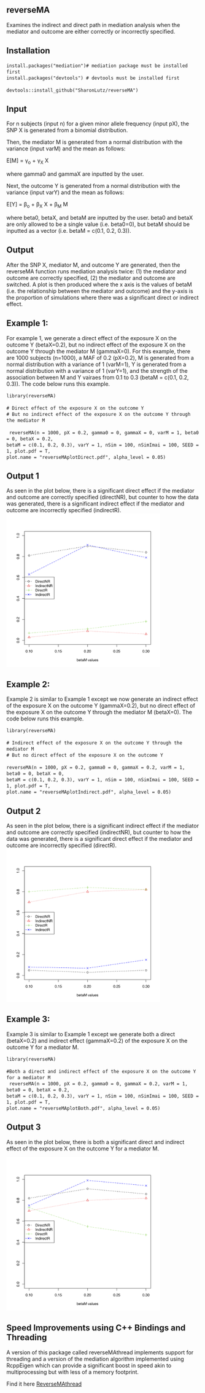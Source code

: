 
## reverseMA
Examines the indirect and direct path in mediation analysis when the mediator and outcome are either correctly or incorrectly specified.

## Installation
```
install.packages("mediation")# mediation package must be installed first 
install.packages("devtools") # devtools must be installed first

devtools::install_github("SharonLutz/reverseMA")
```

## Input
For n subjects (input n) for a given minor allele frequency (input pX), the SNP X is generated from a binomial distribution.

Then, the mediator M is generated from a normal distribution with the variance (input varM) and the mean as follows:

E\[M\] = &gamma;<sub>o</sub> + &gamma;<sub>X</sub>  X

where gamma0 and gammaX are inputted by the user.

Next, the outcome Y is generated from a normal distribution with the variance (input varY) and the mean as follows:

E\[Y\] = &beta;<sub>o</sub> +  &beta;<sub>X</sub> X  + &beta;<sub>M</sub> M 

where beta0, betaX, and betaM are inputted by the user. beta0 and betaX are only allowed to be a single value (i.e. beta0=0), but betaM should be inputted as a vector (i.e. betaM = c(0.1, 0.2, 0.3)).

## Output
After the SNP X, mediator M, and outcome Y are generated, then the reverseMA function runs mediation analysis twice: (1) the mediator and outcome are correctly specified, (2) the mediator and outcome are switched. A plot is then produced where the x axis is the values of betaM (i.e. the relationship between the mediator and outcome) and the y-axis is the proportion of simulations where there was a significant direct or indirect effect.

## Example 1:
For example 1, we generate a direct effect of the exposure X on the outcome Y (betaX=0.2), but no indirect effect of the exposure X on the outcome Y through the mediator M (gammaX=0). For this example, there are 1000 subjects (n=1000), a MAF of 0.2 (pX=0.2), M is generated from a normal distribution with a variance of 1 (varM=1), Y is generated from a normal distribution with a variance of 1 (varY=1), and the strength of the association between M and Y vairaes from 0.1 to 0.3 (betaM = c(0.1, 0.2, 0.3)). The code below runs this example.
```
library(reverseMA)

# Direct effect of the exposure X on the outcome Y
# But no indirect effect of the exposure X on the outcome Y through the mediator M

 reverseMA(n = 1000, pX = 0.2, gamma0 = 0, gammaX = 0, varM = 1, beta0 = 0, betaX = 0.2, 
betaM = c(0.1, 0.2, 0.3), varY = 1, nSim = 100, nSimImai = 100, SEED = 1, plot.pdf = T, 
plot.name = "reverseMAplotDirect.pdf", alpha_level = 0.05)
```

## Output 1
 As seen in the plot below, there is a significant direct effect if the mediator and outcome are correctly specified (directNR), but counter to how the data was generated, there is a significant indirect effect if the mediator and outcome are incorrectly specified (indirectR).
<img src="plots/reverseMAplotDirect.png" width="400">


## Example 2:
Example 2 is similar to Example 1 except we now generate an indirect effect of the exposure X on the outcome Y (gammaX=0.2), but no direct effect of the exposure X on the outcome Y through the mediator M (betaX=0). The code below runs this example.
```
library(reverseMA)

# Indirect effect of the exposure X on the outcome Y through the mediator M
# But no direct effect of the exposure X on the outcome Y

reverseMA(n = 1000, pX = 0.2, gamma0 = 0, gammaX = 0.2, varM = 1, beta0 = 0, betaX = 0, 
betaM = c(0.1, 0.2, 0.3), varY = 1, nSim = 100, nSimImai = 100, SEED = 1, plot.pdf = T, 
plot.name = "reverseMAplotIndirect.pdf", alpha_level = 0.05)
```

## Output 2
As seen in the plot below, there is a significant indirect effect if the mediator and outcome are correctly specified (indirectNR), but counter to how the data was generated, there is a significant direct effect if the mediator and outcome are incorrectly specified (directR).
<img src="plots/reverseMAplotIndirect.png" width="400">


## Example 3:
Example 3 is similar to Example 1 except we generate both a direct (betaX=0.2) and indirect effect (gammaX=0.2) of the exposure X on the outcome Y for a mediator M.
```
library(reverseMA)

#Both a direct and indirect effect of the exposure X on the outcome Y for a mediator M
 reverseMA(n = 1000, pX = 0.2, gamma0 = 0, gammaX = 0.2, varM = 1, beta0 = 0, betaX = 0.2, 
betaM = c(0.1, 0.2, 0.3), varY = 1, nSim = 100, nSimImai = 100, SEED = 1, plot.pdf = T, 
plot.name = "reverseMAplotBoth.pdf", alpha_level = 0.05)
```

## Output 3
As seen in the plot below, there is both a significant direct and indirect effect of the exposure X on the outcome Y for a mediator M.

<img src="plots/reverseMAplotBoth.png" width="400">

## Speed Improvements using C++ Bindings and Threading
A version of this package called reverseMAthread implements support for threading and a version of the mediation algorithm implemented using RcppEigen which can provide a significant boost in speed akin to multiprocessing but with less of a memory footprint.

Find it here [ReverseMAthread](https://github.com/SharonLutz/reverseMAthread)
